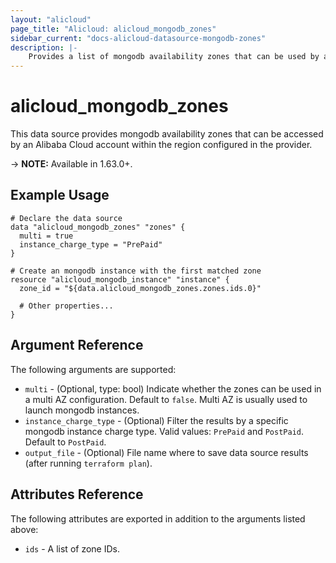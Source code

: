 ```yaml
---
layout: "alicloud"
page_title: "Alicloud: alicloud_mongodb_zones"
sidebar_current: "docs-alicloud-datasource-mongodb-zones"
description: |-
    Provides a list of mongodb availability zones that can be used by an Alibaba Cloud account.
---
```


# alicloud\_mongodb_zones

This data source provides mongodb availability zones that can be accessed by an Alibaba Cloud account within the region configured in the provider.

-> **NOTE:** Available in 1.63.0+.

## Example Usage

```
# Declare the data source
data "alicloud_mongodb_zones" "zones" {
  multi = true
  instance_charge_type = "PrePaid"
}

# Create an mongodb instance with the first matched zone
resource "alicloud_mongodb_instance" "instance" {
  zone_id = "${data.alicloud_mongodb_zones.zones.ids.0}"

  # Other properties...
}
```

## Argument Reference

The following arguments are supported:

* `multi` - (Optional, type: bool) Indicate whether the zones can be used in a multi AZ configuration. Default to `false`. Multi AZ is usually used to launch mongodb instances.
* `instance_charge_type` - (Optional) Filter the results by a specific mongodb instance charge type. Valid values: `PrePaid` and `PostPaid`. Default to `PostPaid`.
* `output_file` - (Optional) File name where to save data source results (after running `terraform plan`).

## Attributes Reference

The following attributes are exported in addition to the arguments listed above:

* `ids` - A list of zone IDs.
